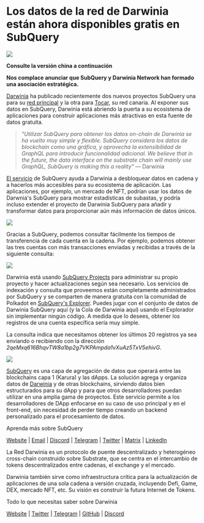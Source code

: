 # Los datos de la red de Darwinia están ahora disponibles gratis en SubQuery

![](https://miro.medium.com/max/1400/0*7_sagAfI_wTKePuH)

**Consulte la versión china a continuación**

**Nos complace anunciar que SubQuery y Darwinia Network han formado una asociación estratégica.**

[Darwinia](https://darwinia.network/) ha publicado recientemente dos nuevos proyectos SubQuery una para su [red principal](https://explorer.subquery.network/subquery/darwinia-network/darwinia) y la otra para [Tocar](https://explorer.subquery.network/subquery/darwinia-network/crab), su red canaria. Al exponer sus datos en SubQuery, Darwinia está abriendo la puerta a su ecosistema de aplicaciones para construir aplicaciones más atractivas en esta fuente de datos gratuita.

> _"Utilizar SubQuery para obtener los datos on-chain de Darwinia se ha vuelto muy simple y flexible. SubQuery considera los datos de blockchain como una gráfica, y aprovecha la extensibilidad de GraphQL para introducir funcionalidad adicional. We believe that in the future, the data interface on the substrate chain will mainly use GraphQL, SubQuery is making this a reality"_ — Darwinia

[El servicio](https://subquery.network/) de SubQuery ayuda a Darwinia a desbloquear datos en cadena y a hacerlos más accesibles para su ecosistema de aplicación. Las aplicaciones, por ejemplo, un mercado de NFT, podrían usar los datos de Darwnia's SubQuery para mostrar estadísticas de subastas, y podría incluso extender el proyecto de Darwinia SubQuery para añadir y transformar datos para proporcionar aún más información de datos únicos.

![](https://miro.medium.com/max/1400/0*n2sGrQWOkIFXxMnq)

Gracias a SubQuery, podemos consultar fácilmente los tiempos de transferencia de cada cuenta en la cadena. Por ejemplo, podemos obtener las tres cuentas con más transacciones enviadas y recibidas a través de la siguiente consulta:

![](https://miro.medium.com/max/1400/0*gfS6ksjUL9fR9XA7)

Darwinia está usando [SubQuery Projects](https://project.subquery.network/) para administrar su propio proyecto y hacer actualizaciones según sea necesario. Los servicios de indexación y consulta que proveemos están completamente administrados por SubQuery y se comparten de manera gratuita con la comunidad de Polkadot en [SubQuery's Explorer](https://explorer.subquery.network/). Puedes jugar con el conjunto de datos de Darwinia SubQuery aquí (y la Cola de Darwinia aquí) usando el Explorador sin implementar ningún código. A medida que lo desees, obtener los registros de una cuenta específica sería muy simple.

La consulta indica que necesitamos obtener los últimos 20 registros ya sea enviando o recibiendo con la dirección _2qeMxq616BhqvTW8a1bp2g7VKPAmpda1vXuAz5TxV5ehivG_.

![](https://miro.medium.com/max/1400/0*z-9giNk4RnhxliYy)

[SubQuery](https://subquery.network/) es una capa de agregación de datos que operará entre las blockchains capa 1 (Karura) y las dApps. La solución agrega y organiza datos de [Darwinia](https://darwinia.network/) y de otras blockchains, sirviendo datos bien estructurados para su dApp y para que otros desarrolladores puedan utilizar en una amplia gama de proyectos. Este servicio permite a los desarrolladores de DApp enfocarse en su caso de uso principal y en el front-end, sin necesidad de perder tiempo creando un backend personalizado para el procesamiento de datos.

Aprenda más sobre SubQuery

[Website](https://subquery.network/) | [Email](mailto:hello@subquery.network) | [Discord](https://discord.com/invite/78zg8aBSMG) | [Telegram](https://t.me/subquerynetwork) | [Twitter](https://twitter.com/subquerynetwork) | [Matrix](https://matrix.to/#/#subquery:matrix.org) | [LinkedIn](https://www.linkedin.com/company/subquery)

La Red Darwinia es un protocolo de puente descentralizado y heterogéneo cross-chain construido sobre Substrate, que se centra en el intercambio de tokens descentralizados entre cadenas, el exchange y el mercado.

Darwinia también sirve como infraestructura crítica para la actualización de aplicaciones de una sola cadena a versión cruzada, incluyendo Defi, Game, DEX, mercado NFT, etc. Su visión es construir la futura Internet de Tokens.

Todo lo que necesitas saber sobre Darwinia

[Website](https://darwinia.network/) | [Twitter](https://twitter.com/DarwiniaNetwork) | [Telegram](https://t.me/DarwiniaNetwork) | [GitHub](https://github.com/darwinia-network) | [Discord](https://discord.gg/KMZVeyM)
